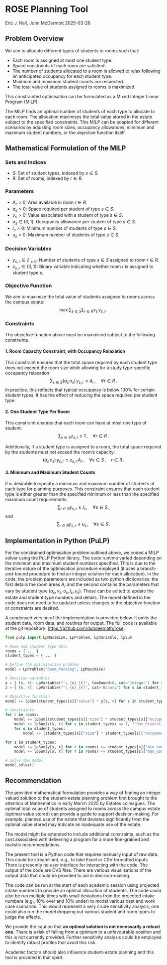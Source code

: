 # ROSE Planning Tool
Eric J. Hall, John McDermott
2025-03-26

## Problem Overview

We aim to allocate different types of students to rooms such that:

- Each room is assigned at most one student type.
- Space constraints of each room are satisfied.
- The number of students allocated to a room is allowed to relax
  following an anticipated occupancy for each student type.
- Minimum and maximum student counts are respected.
- The total value of students assigned to rooms is maximized.

This constrainted optimisation can be formulated as a Mixed Integer
Linear Program (MILP).

The MILP finds an optimal number of students of each type to allocate to
each room. The allocation maximises the total value stored in the estate
subject to the specified constraints. This MILP can be adapted for
different scenarios by adjusting room sizes, occupancy allowances,
minimum and maximum student numbers, or the objective function itself.

## Mathematical Formulation of the MILP

### Sets and Indices

- $S$: Set of student types, indexed by $s \in S$.
- $R$: Set of rooms, indexed by $r \in R$.

### Parameters

- $A_r > 0$: Area available in room $r \in R$.
- $a_s > 0$: Space required per student of type $s \in S$.
- $v_s > 0$: Value associated with a student of type $s \in S$.
- $o_s \in (0,1]$: Occupancy allowance per student of type $s \in S$.
- $l_s > 0$: Minimum number of students of type $s \in S$.
- $u_s > 0$: Maximum number of students of type $s \in S$.

### Decision Variables

- $y_{s,r} \in \mathbb{Z}_{\geq 0}$: Number of students of type
  $s \in S$ assigned to room $r \in R$.
- $z_{s,r} \in \{0,1\}$: Binary variable indicating whether room $r$ is
  assigned to student type $s$.

### Objective Function

We aim to maximize the total value of students assigned to rooms across
the campus estate: $$
\max \sum_{s \in S} \sum_{r \in R} v_s \, y_{s,r} \,.
$$

### Constraints

The objective function above must be maximised subject to the following
constraints.

#### 1. Room Capacity Constraint, with Occupancy Relaxation

This constraint ensures that the total space required by each student
type does not exceed the room size while allowing for a study
type-specific occupancy relaxation: $$
\sum_{s \in S} (a_s \,o_s)\, y_{s,r} \leq A_r\,, \quad \forall r \in R \,.
$$ In practice, this reflects that typical occupancy is below 100% for
certain student types. It has the effect of reducing the space required
per student type.

#### 2. One Student Type Per Room

This constraint ensures that each room can have at most one type of
student: $$
\sum_{s \in S} z_{s,r} \leq 1\,, \quad \forall r \in R \,.
$$

Additionally, if a student type is assigned to a room, the total space
required by the students must not exceed the room’s capacity: $$
(a_s \,o_s) \,y_{s,r} \leq z_{s,r} \, A_r\,, \quad \forall s \in S\,, \quad r \in R \,.
$$

#### 3. Minimum and Maximum Student Counts

It is desirable to specify a minimum and maximum number of students of
each type for planning purposes. This constraint ensures that each
student type is either greater than the specified minimum or less than
the specified maximum count requirements: $$
\sum_{r \in R} y_{s,r} \geq l_s\,, \quad \forall s \in S \,,
$$ and $$
\sum_{r \in R} y_{s,r} \leq u_s\,, \quad \forall s \in S \,.
$$

## Implementation in Python (PuLP)

For the constrained optimisation problem outlined above, we coded a MILP
solver using the PuLP Python library. The code runtime varied depending
on the minimum and maximum student numbers specified. This is due to the
iterative nature of the optimisation procedure employed (it uses a
branch-and-bound procedure to find an integer solution for each
allocation). In the code, the problem parameters are included as two
python dictionaries: the first details the room areas $A_r$ and the
second contains the parameters that vary by student type
$(a_s, v_s, o_s, l_s, u_s)$. These can be edited to update the estate
and student type numbers and details. The model defined in the code does
not need to be updated unless changes to the objective function or
constraints are desired.

A condensed version of the implementation is provided below. It omits
the student data, room data, and routines for output. The full code is
available at the git repository: <https://github.com/dundeemath/rose>.

``` python
from pulp import LpMaximize, LpProblem, LpVariable, lpSum

# Room and student type data
rooms = { ... }
student_types = { ... }

# Define the optimization problem
model = LpProblem("Room_Packing", LpMaximize)

# Decision variables
y = { (s, r): LpVariable(f"y_{s}_{r}", lowBound=0, cat='Integer') for s in student_types for r in rooms }
z = { (s, r): LpVariable(f"z_{s}_{r}", cat='Binary') for s in student_types for r in rooms }

# Objective function
model += lpSum(student_types[s]["value"] * y[s, r] for s in student_types for r in rooms), "Total_Value"

# Constraints
for r in rooms:
    model += lpSum((student_types[s]["size"] * student_types[s]["occupancy"]) * y[s, r] for s in student_types) <= rooms[r], f"Scaled_Area_Constraint_{r}"
    model += lpSum(z[s, r] for s in student_types) <= 1, f"One_Student_Type_Per_Room_{r}"
    for s in student_types:
        model += (student_types[s]["size"] * student_types[s]["occupancy"]) * y[s, r] <= z[s, r] * rooms[r], f"Student_Type_Selection_Constraint_{s}_{r}"

for s in student_types:
    model += lpSum(y[s, r] for r in rooms) >= student_types[s]["min_count"], f"Min_Count_{s}"
    model += lpSum(y[s, r] for r in rooms) <= student_types[s]["max_count"], f"Max_Count_{s}"

# Solve the model
model.solve()
```

## Recommendation

The provided mathematical formulation provides a way of finding an
integer valued solution to the student-estate planning problem first
brought to the attention of Mathematics in early March 2025 by Estates
colleagues. The optimal total value of students assigned to rooms across
the campus estate (optimal value stored) can provide a guide to support
decision-making. For example, planned use of the estate that deviates
significantly from the optimal value stored may indicate an inadequate
use of the estate.

The model might be extended to include additional constraints, such as
the cost associated with delivering a program for a more fine-grained
and realistic recommendations.

The present tool is a Python code that requires manually input of raw
data. This could be streamlined, e.g., to take Excel or CSV formatted
inputs. There is presently no user interface for interacting with the
code. The output of the code are CVS files. There are various
visualisations of the output data that could be provided to aid in
decision-making.

The code can be run at the start of each academic session using
projected intake numbers to provide an optimal allocation of students.
The code could also be run multiple times with small deviations from the
projected intake numbers (e.g., 10% over and 10% under) to model various
best and work case scenarios. This would represent a very crude
sensitivity analysis; one could also run the model dropping out various
student and room types to judge the effects.

We provide the caution that **an optimal solution is not necessarily a
robust one**. There is a risk of falling from a optimum to a
unfavourable position and this is not currently provided. Further
sensitivity analysis could be employed to identify robust profiles that
avoid this risk.

Academic factors should also influence student-estate planning and this
tool is provided in that spirit.
